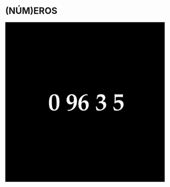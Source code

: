 # (NÚM)EROS

![](https://github.com/DanielBrito/no-ritmo-de-algo/blob/master/PoemasVisuais/img/(num)eros.jpg)
